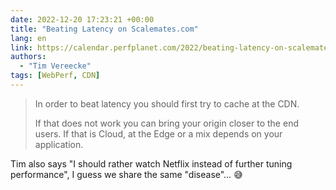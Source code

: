 ```yaml
---
date: 2022-12-20 17:23:21 +00:00
title: "Beating Latency on Scalemates.com"
lang: en
link: https://calendar.perfplanet.com/2022/beating-latency-on-scalemates-com/
authors:
  - "Tim Vereecke"
tags: [WebPerf, CDN]
---
```


> In order to beat latency you should first try to cache at the CDN.
> 
> If that does not work you can bring your origin closer to the end users. If that is Cloud, at the Edge or a mix depends on your application.

Tim also says "I should rather watch Netflix instead of further tuning performance", I guess we share the same "disease"… 😅
